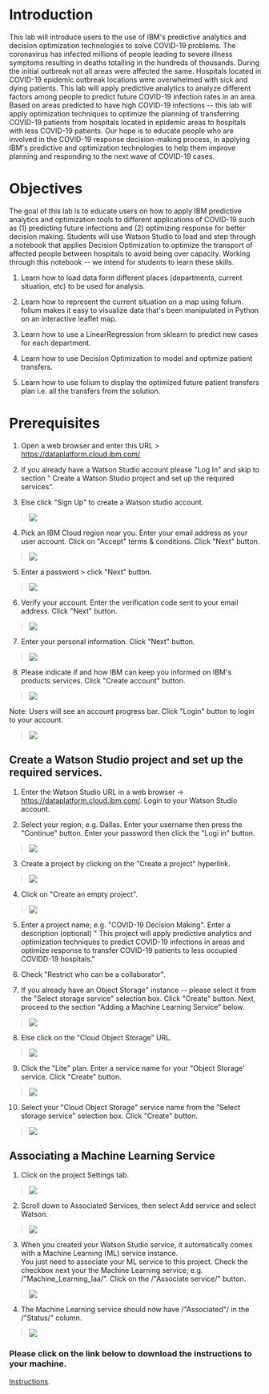 Introduction
============

This lab will introduce users to the use of IBM\'s predictive analytics
and decision optimization technologies to solve COVID-19 problems. The
coronavirus has infected millions of people leading to severe illness
symptoms resulting in deaths totalling in the hundreds of thousands. 
During the initial outbreak not all areas were affected the same. Hospitals located in
COVID-19 epidemic outbreak locations were overwhelmed with sick and
dying patients. This lab will apply predictive analytics to analyze
different factors among people to predict future COVID-19 infection
rates in an area. Based on areas predicted to have high COVID-19
infections -- this lab will apply optimization techniques to optimize
the planning of transferring COVID-19 patients from hospitals located in
epidemic areas to hospitals with less COVID-19 patients. Our hope is to
educate people who are involved in the COVID-19 response decision-making
process, in applying IBM\'s predictive and optimization technologies to
help them improve planning and responding to the next wave of COVID-19
cases.

Objectives
==========

The goal of this lab is to educate users on how to apply IBM predictive
analytics and optimization tools to different applications of COVID-19
such as (1) predicting future infections and (2) optimizing response for
better decision making. Students will use Watson Studio to load and step
through a notebook that applies Decision Optimization to optimize the
transport of affected people between hospitals to avoid being
over capacity. Working through this notebook -- we intend for students to learn
these skills.

1.  Learn how to load data form different places (departments, current
    situation, etc) to be used for analysis.

2.  Learn how to represent the current situation on a map using folium.
    folium makes it easy to visualize data that\'s been manipulated in
    Python on an interactive leaflet map. 

3.  Learn how to use a LinearRegression from sklearn to predict new
    cases for each department.

4.  Learn how to use Decision Optimization to model and optimize patient
    transfers.

5.  Learn how to use folium to display the optimized future patient
    transfers plan i.e. all the transfers from the solution.

Prerequisites
=============

1.  Open a web browser and enter this URL \>
    <https://dataplatform.cloud.ibm.com/>

2.  If you already have a Watson Studio account please \"Log In\" and
    skip to section \" Create a Watson Studio project and set up the
    required services\".

3.  Else click \"Sign Up\" to create a Watson studio account.

> <img src="https://raw.githubusercontent.com/bleonardb3/AI_POT_11-12-2020/main/Lab-4/images/Picture1.png"/>

4.  Pick an IBM Cloud region near you. Enter your email address as your
    user account. Click on \"Accept\" terms & conditions. Click \"Next\"
    button.

> <img src="https://raw.githubusercontent.com/bleonardb3/AI_POT_11-12-2020/main/Lab-4/images/Picture2.png"/>


5.  Enter a password \> click \"Next\" button.

> <img src="https://raw.githubusercontent.com/bleonardb3/AI_POT_11-12-2020/main/Lab-4/images/Picture3.png"/>


6.  Verify your account. Enter the verification code sent to your email
    address. Click \"Next\" button.

> <img src="https://raw.githubusercontent.com/bleonardb3/AI_POT_11-12-2020/main/Lab-4/images/Picture4.png"/>


7.  Enter your personal information. Click \"Next\" button.

> <img src="https://raw.githubusercontent.com/bleonardb3/AI_POT_11-12-2020/main/Lab-4/images/Picture5.png"/>


8.  Please indicate if and how IBM can keep you informed on IBM\'s
    products services. Click \"Create account\" button.

> <img src="https://raw.githubusercontent.com/bleonardb3/AI_POT_11-12-2020/main/Lab-4/images/Picture6.png"/>


Note: Users will see an account progress bar. Click \"Login\" button to
login to your account.

> <img src="https://raw.githubusercontent.com/bleonardb3/AI_POT_11-12-2020/main/Lab-4/images/Picture7.png"/>

Create a Watson Studio project and set up the required services.
----------------------------------------------------------------

1.  Enter the Watson Studio URL in a web browser -\>
    <https://dataplatform.cloud.ibm.com/>. Login to your Watson Studio
    account.

2.  Select your region; e.g. Dallas.  Enter your username then press the \"Continue\" button.  Enter your password then click the \"Logi in\" button.

> <img src="https://raw.githubusercontent.com/bleonardb3/AI_POT_11-12-2020/main/Lab-4/images/Picture8.png"/>

3.  Create a project by clicking on the \"Create a project\" hyperlink.

> <img src="https://raw.githubusercontent.com/bleonardb3/AI_POT_11-12-2020/main/Lab-4/images/Picture9.png"/>

4.  Click on \"Create an empty project\".

> <img src="https://raw.githubusercontent.com/bleonardb3/AI_POT_11-12-2020/main/Lab-4/images/Picture11.png"/>

5.  Enter a project name; e.g. \"COVID-19 Decision Making\". Enter a
    description (optional) \" This project will apply predictive
    analytics and optimization techniques to predict COVID-19 infections
    in areas and optimize response to transfer COVID-19 patients to less
    occupied COVIDD-19 hospitals.\"

6.  Check \"Restrict who can be a collaborator\".

7.  If you already have an Object Storage\" instance -- please select it
    from the \"Select storage service\" selection box. Click \"Create\"
    button. Next, proceed to the section \"Adding a Machine Learning
    Service\" below.

> <img src="https://raw.githubusercontent.com/bleonardb3/AI_POT_11-12-2020/main/Lab-4/images/Picture12.png"/>

8.  Else click on the \"Cloud Object Storage\" URL.

> <img src="https://raw.githubusercontent.com/bleonardb3/AI_POT_11-12-2020/main/Lab-4/images/Picture13.png"/>

9. Click the \"Lite\" plan. Enter a service name for your \"Object
    Storage\' service. Click \"Create\" button.
    
> <img src="https://raw.githubusercontent.com/bleonardb3/AI_POT_11-12-2020/main/Lab-4/images/Picture14.png"/>

10. Select your \"Cloud Object Storage\" service name from the \"Select
    storage service\" selection box. Click \"Create\" button.

> <img src="https://raw.githubusercontent.com/bleonardb3/AI_POT_11-12-2020/main/Lab-4/images/Picture15.png"/>

Associating a Machine Learning Service
---------------------------------

1.  Click on the project Settings tab.

> <img src="https://raw.githubusercontent.com/bleonardb3/AI_POT_11-12-2020/main/Lab-4/images/Picture16.png"/>

2.  Scroll down to Associated Services, then select Add service and
    select Watson.

> <img src="https://raw.githubusercontent.com/bleonardb3/AI_POT_11-12-2020/main/Lab-4/images/Picture17.png"/>

3.  When you created your Watson Studio service, it automatically comes with a Machine Learning (ML) service instance.  
    You just need to associate your ML service to this project.  Check the checkbox next your the Machine Learning service; 
    e.g. /"Machine_Learning_laa/".  Click on the /"Associate service/" button.

> <img src="https://raw.githubusercontent.com/bleonardb3/AI_POT_11-12-2020/main/Lab-4/images/Picture22.png"/>

4.  The Machine Learning service should now have /"Associated"/ in the /"Status/" column.

> <img src="https://raw.githubusercontent.com/bleonardb3/AI_POT_11-12-2020/main/Lab-4/images/Picture23.png"/>

### Please click on the link below to download the instructions to your machine.

[Instructions](https://raw.githubusercontent.com/bleonardb3/AI_POT_11-12-2020/main/Lab-4/Lab%204%20FranceCOVID-19%20Instructions.pdf).

